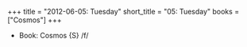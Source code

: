 +++
title = "2012-06-05: Tuesday"
short_title = "05: Tuesday"
books = ["Cosmos"]
+++


* Book: Cosmos {S} /f/
